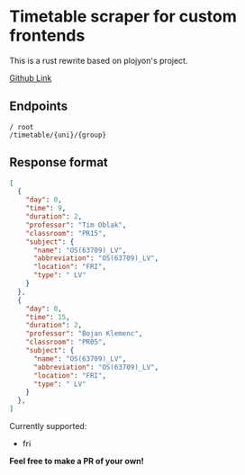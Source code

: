 # Timetable scraper for custom frontends

This is a rust rewrite based on plojyon's project.

[Github Link](https://github.com/plojyon/timetable_scraper/tree/master)

## Endpoints

```
/ root
/timetable/{uni}/{group}
```

## Response format
```json
[
  {
    "day": 0,
    "time": 9,
    "duration": 2,
    "professor": "Tim Oblak",
    "classroom": "PR15",
    "subject": {
      "name": "OS(63709)_LV",
      "abbreviation": "OS(63709)_LV",
      "location": "FRI",
      "type": " LV"
    }
  },
  {
    "day": 0,
    "time": 15,
    "duration": 2,
    "professor": "Bojan Klemenc",
    "classroom": "PR05",
    "subject": {
      "name": "OS(63709)_LV",
      "abbreviation": "OS(63709)_LV",
      "location": "FRI",
      "type": " LV"
    }
  },
]
```

Currently supported:

- fri

**Feel free to make a PR of your own!**
